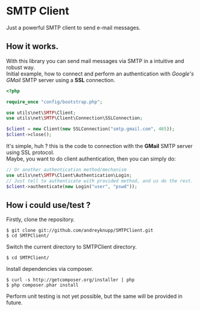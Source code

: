 SMTP Client
==========
Just a powerful SMTP client to send e-mail messages.

How it works.
---------------------------
With this library you can send mail messages via SMTP in a intuitive and robust way. <br />
Initial example, how to connect and perform an authentication with *Google's GMail* SMTP server using a **SSL** connection.

```PHP
<?php

require_once "config/bootstrap.php";

use utils\net\SMTP\Client;
use utils\net\SMTP\Client\Connection\SSLConnection;

$client = new Client(new SSLConnection("smtp.gmail.com", 465));
$client->close();
```
It's simple, huh ? this is the code to connection with the **GMail** SMTP server using SSL protocol. <br />
Maybe, you want to do client authentication, then you can simply do:
```PHP
// Or another authentication method/mechanism
use utils\net\SMTP\Client\Authentication\Login;
// Just tell to authenticate with provided method, and us do the rest.
$client->authenticate(new Login("user", "pswd"));
```


How i could use/test ?
----------------------
Firstly, clone the repository.
```
$ git clone git://github.com/andreyknupp/SMTPClient.git
$ cd SMTPClient/
```
Switch the current directory to SMTPClient directory.
```
$ cd SMTPClient/
```
Install dependencies via composer.
```
$ curl -s http://getcomposer.org/installer | php
$ php composer.phar install
```
Perform unit testing is not yet possible, but the same will be provided in future.